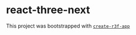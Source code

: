 # react-three-next

This project was bootstrapped with [`create-r3f-app`](https://github.com/utsuboco/create-r3f-app)
